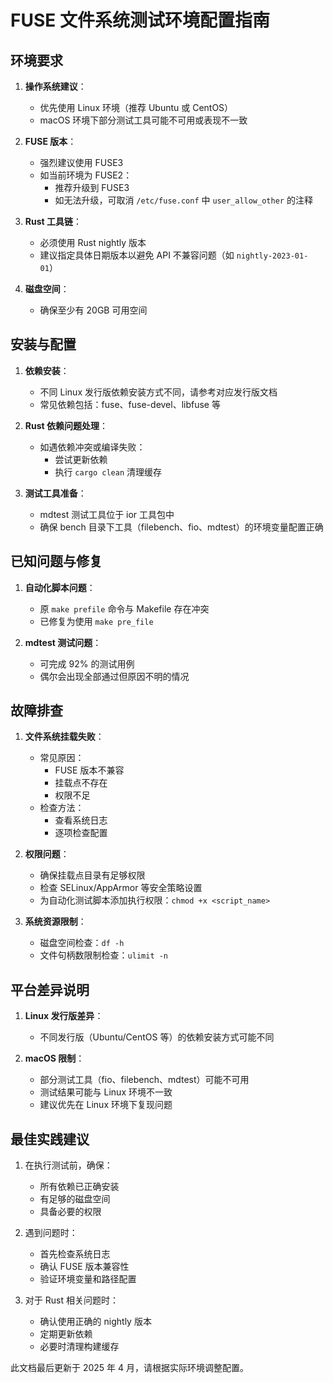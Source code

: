 # FUSE 文件系统测试环境配置指南

## 环境要求

1. **操作系统建议**：
   - 优先使用 Linux 环境（推荐 Ubuntu 或 CentOS）
   - macOS 环境下部分测试工具可能不可用或表现不一致

2. **FUSE 版本**：
   - 强烈建议使用 FUSE3
   - 如当前环境为 FUSE2：
     * 推荐升级到 FUSE3
     * 如无法升级，可取消 `/etc/fuse.conf` 中 `user_allow_other` 的注释

3. **Rust 工具链**：
   - 必须使用 Rust nightly 版本
   - 建议指定具体日期版本以避免 API 不兼容问题（如 `nightly-2023-01-01`）

4. **磁盘空间**：
   - 确保至少有 20GB 可用空间

## 安装与配置

1. **依赖安装**：
   - 不同 Linux 发行版依赖安装方式不同，请参考对应发行版文档
   - 常见依赖包括：fuse、fuse-devel、libfuse 等

2. **Rust 依赖问题处理**：
   - 如遇依赖冲突或编译失败：
     * 尝试更新依赖
     * 执行 `cargo clean` 清理缓存

3. **测试工具准备**：
   - mdtest 测试工具位于 ior 工具包中
   - 确保 bench 目录下工具（filebench、fio、mdtest）的环境变量配置正确

## 已知问题与修复

1. **自动化脚本问题**：
   - 原 `make prefile` 命令与 Makefile 存在冲突
   - 已修复为使用 `make pre_file`

2. **mdtest 测试问题**：
   - 可完成 92% 的测试用例
   - 偶尔会出现全部通过但原因不明的情况

## 故障排查

1. **文件系统挂载失败**：
   - 常见原因：
     * FUSE 版本不兼容
     * 挂载点不存在
     * 权限不足
   - 检查方法：
     * 查看系统日志
     * 逐项检查配置

2. **权限问题**：
   - 确保挂载点目录有足够权限
   - 检查 SELinux/AppArmor 等安全策略设置
   - 为自动化测试脚本添加执行权限：`chmod +x <script_name>`

3. **系统资源限制**：
   - 磁盘空间检查：`df -h`
   - 文件句柄数限制检查：`ulimit -n`

## 平台差异说明

1. **Linux 发行版差异**：
   - 不同发行版（Ubuntu/CentOS 等）的依赖安装方式可能不同

2. **macOS 限制**：
   - 部分测试工具（fio、filebench、mdtest）可能不可用
   - 测试结果可能与 Linux 环境不一致
   - 建议优先在 Linux 环境下复现问题

## 最佳实践建议

1. 在执行测试前，确保：
   - 所有依赖已正确安装
   - 有足够的磁盘空间
   - 具备必要的权限

2. 遇到问题时：
   - 首先检查系统日志
   - 确认 FUSE 版本兼容性
   - 验证环境变量和路径配置

3. 对于 Rust 相关问题时：
   - 确认使用正确的 nightly 版本
   - 定期更新依赖
   - 必要时清理构建缓存

此文档最后更新于 2025 年 4 月，请根据实际环境调整配置。